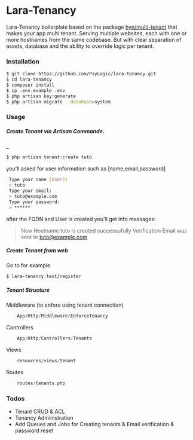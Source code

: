 # Lara-Tenancy

Lara-Tenancy boilerplate based on the package [hyn/multi-tenant](https://github.com/tenancy/multi-tenant) that makes your app multi tenant. Serving multiple websites, each with one or more hostnames from the same codebase. But with clear separation of assets, database and the ability to override logic per tenant.

### Installation
```sh
$ git clone https://github.com/PsyLogic/lara-tenancy.git
$ cd lara-tenancy
$ composer install
$ cp .env.example .env
$ php artisan key:generate
$ php artisan migrate --database=system
```

### Usage
##### Create Tenant via Artisan Commande.
_
```sh
$ php artisan tenant:create tuto
```
you'll asked for user information such as [name,email,password]
```sh
 Type your name [User]:
 > tuto
 Type your email:
 > tuto@example.com
 Type your password:
 > ******
```

after the FQDN and User is created you'll get info messages:
> New Hostname tuto is created successufully
> Verification Email was sent to tuto@example.com

##### Create Tenant from web
Go to for example
```sh
$ lara-tenancy.test/register
```


##### Tenant Structure
Middleware (to enfore using tenant connection)
```php
    App/Http/Middleware/EnforceTenancy
```

Controllers
```php
    App/Http/Controllers/Tenants
```

Views
```php
    resources/views/tenant
```

Routes
```php
    routes/tenants.php
```
### Todos

 - Tenant CRUD & ACL
 - Tenancy Administration
 - Add Queues and Jobs for Creating tenants & Email verification & password reset
 